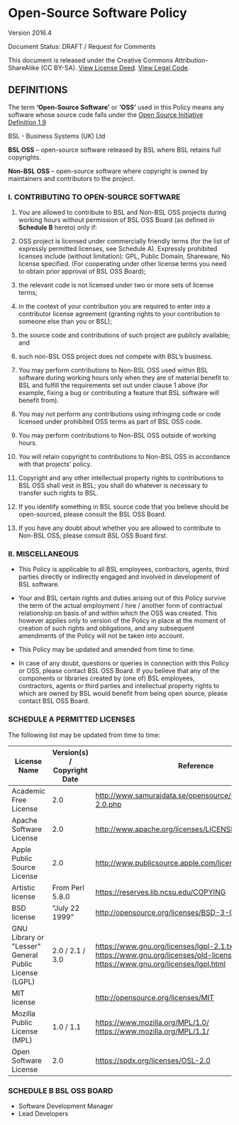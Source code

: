 # Open-Source Software Policy #

Version 2016.4

Document Status: DRAFT / Request for Comments

This document is released under the Creative Commons Attribution-ShareAlike (CC BY-SA). [View License Deed][1]. [View Legal Code][2].

## DEFINITIONS ##

The term **‘Open-Source Software’** or **‘OSS’** used in this Policy means any software whose source code falls under the [Open Source Initiative Definition 1.9][0]

BSL - Business Systems (UK) Ltd

**BSL OSS** – open-source software released by BSL where BSL retains full copyrights. 

**Non-BSL OSS** – open-source software where copyright is owned by maintainers and contributors to the project.

### I. CONTRIBUTING TO OPEN-SOURCE SOFTWARE
1. You are allowed to contribute to BSL and Non-BSL OSS projects during working hours without permission of BSL OSS Board (as defined in **Schedule B** hereto) only if:

  1. OSS project is licensed under commercially friendly terms (for the list of expressly permitted licenses, see Schedule A). Expressly prohibited licenses include (without limitation): GPL, Public Domain, Shareware, No license specified. (For cooperating under other license terms you need to obtain prior approval of BSL OSS Board);

  2. the relevant code is not licensed under two or more sets of license terms;

  3. in the context of your contribution you are required to enter into a contributor license agreement (granting rights to your contribution to someone else than you or BSL);

  4. the source code and contributions of such project are publicly available; and

  5. such non-BSL OSS project does not compete with BSL’s business.

2. You may perform contributions to Non-BSL OSS used within BSL software during working hours only when they are of material benefit to BSL and fulfill the requirements set out under clause 1 above (for example, fixing a bug or contributing a feature that BSL software will benefit from).

3. You may not perform any contributions using infringing code or code licensed under prohibited OSS terms as part of BSL OSS code.

4. You may perform contributions to Non-BSL OSS outside of working hours.

5. You will retain copyright to contributions to Non-BSL OSS in accordance with that projects’ policy.

6. Copyright and any other intellectual property rights to contributions to BSL OSS shall vest in BSL; you shall do whatever is necessary to transfer such rights to BSL.

7. If you identify something in BSL source code that you believe should be open-sourced, please consult the BSL OSS Board.

8. If you have any doubt about whether you are allowed to contribute to Non-BSL OSS, please consult BSL OSS Board first.

### II. MISCELLANEOUS

- This Policy is applicable to all BSL employees, contractors, agents, third parties directly or indirectly engaged and involved in development of BSL
software.

- Your and BSL certain rights and duties arising out of this Policy survive the term of the actual employment / hire / another form of contractual relationship on basis of and within which the OSS was created. This however applies only to version of the Policy in place at the moment of creation of such rights and obligations, and any subsequent amendments of the Policy will not be taken into account.

- This Policy may be updated and amended from time to time.

- In case of any doubt, questions or queries in connection with this Policy or OSS, please contact BSL OSS Board. If you believe that any of the components or libraries created by (one of) BSL employees, contractors, agents or third parties and intellectual property rights to which are owned by BSL would benefit from being open source, please contact BSL OSS Board.

### SCHEDULE A PERMITTED LICENSES

The following list may be updated from time to time:

| License Name | Version(s) / Copyright Date | Reference |
| --- | --- | --- |
| Academic Free License | 2.0 | http://www.samurajdata.se/opensource/mirror/licenses/afl-2.0.php |
| Apache Software License | 2.0 | http://www.apache.org/licenses/LICENSE-2.0.html |
| Apple Public Source License | 2.0 | http://www.publicsource.apple.com/license/apsl/ |
| Artistic license | From Perl 5.8.0 | https://reserves.lib.ncsu.edu/COPYING |
| BSD license | "July 22 1999" | http://opensource.org/licenses/BSD-3-Clause |
| GNU Library or "Lesser" General Public License (LGPL) | 2.0 / 2.1 / 3.0 | https://www.gnu.org/licenses/lgpl-2.1.txt https://www.gnu.org/licenses/old-licenses/lgpl-2.0.html https://www.gnu.org/licenses/lgpl.html |
| MIT license |  | http://opensource.org/licenses/MIT |
| Mozilla Public License (MPL) | 1.0 / 1.1 | https://www.mozilla.org/MPL/1.0/ https://www.mozilla.org/MPL/1.1/ |
| Open Software License | 2.0 | https://spdx.org/licenses/OSL-2.0 |

### SCHEDULE B BSL OSS BOARD

- Software Development Manager
- Lead Developers

 [0]: http://opensource.org/docs/definition.php
 [1]: https://creativecommons.org/licenses/by-sa/4.0/
 [2]: https://creativecommons.org/licenses/by-sa/4.0/legalcode

